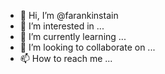- 👋 Hi, I’m @farankinstain
- 👀 I’m interested in ...
- 🌱 I’m currently learning ...
- 💞️ I’m looking to collaborate on ...
- 📫 How to reach me ...

<!---
farankinstain/farankinstain is a ✨ special ✨ repository because its `README.md` (this file) appears on your GitHub profile.
You can click the Preview link to take a look at your changes.
--->
